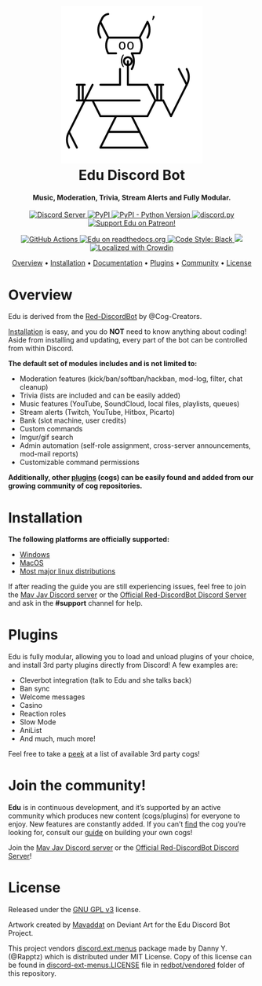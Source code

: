 <h1 align="center">
  <br>
  <a href="https://github.com/mavaddat-javid-education/Edu-DiscordBot/tree/V3/develop"><img src="bob.svg" alt="Edu-Discord Bot"></a>
  <br>
  Edu Discord Bot
  <br>
</h1>

<h4 align="center">Music, Moderation, Trivia, Stream Alerts and Fully Modular.</h4>

<p align="center">
  <a href="https://discord.gg/edu">
    <img src="https://discordapp.com/api/guilds/133049272517001216/widget.png?style=shield" alt="Discord Server">
  </a>
  <a href="https://pypi.org/project/Edu-DiscordBot/">
     <img alt="PyPI" src="https://img.shields.io/pypi/v/Edu-DiscordBot">
  </a>
  <a href="https://www.python.org/downloads/">
    <img alt="PyPI - Python Version" src="https://img.shields.io/pypi/pyversions/Edu-DiscordBot">
  </a>
  <a href="https://github.com/Rapptz/discord.py/">
     <img src="https://img.shields.io/badge/discord-py-blue.svg" alt="discord.py">
  </a>
  <a href="https://www.patreon.com/Red_Devs">
    <img src="https://img.shields.io/badge/Support-Edu!-edu.svg" alt="Support Edu on Patreon!">
  </a>
</p>
<p align="center">
  <a href="https://github.com/mavaddat-javid-education/Edu-DiscordBot/actions">
    <img src="https://img.shields.io/github/workflow/status/mavaddat-javid-education/Edu-DiscordBot/Tests?label=tests" alt="GitHub Actions">
  </a>
  <a href="http://edu-discordbot.readthedocs.io/en/stable/?badge=stable">
    <img src="https://readthedocs.org/projects/Edu-DiscordBot/badge/?version=stable" alt="Edu on readthedocs.org">
  </a>
  <a href="https://github.com/ambv/black">
    <img src="https://img.shields.io/badge/code%20style-black-000000.svg" alt="Code Style: Black">
  </a>
  <a href="http://makeapullrequest.com">
    <img src="https://img.shields.io/badge/PRs-welcome-brightgreen.svg">
  </a>

  <a href="https://crowdin.com/project/red-discordbot">
    <img src="https://d322cqt584bo4o.cloudfront.net/red-discordbot/localized.svg" alt="Localized with Crowdin">
  </a>
</p>

<p align="center">
  <a href="#overview">Overview</a>
  •
  <a href="#installation">Installation</a>
  •
  <a href="http://edu-discordbot.readthedocs.io/en/stable/index.html">Documentation</a>
  •
  <a href="#plugins">Plugins</a>
  •
  <a href="#join-the-community">Community</a>
  •
  <a href="#license">License</a>
</p>

# Overview

Edu is derived from the [Red-DiscordBot](https://github.com/Cog-Creators/Red-DiscordBot) by @Cog-Creators.

[Installation](#installation) is easy, and you do **NOT** need to know anything about coding! Aside
from installing and updating, every part of the bot can be controlled from within Discord.

**The default set of modules includes and is not limited to:**

- Moderation features (kick/ban/softban/hackban, mod-log, filter, chat cleanup)
- Trivia (lists are included and can be easily added)
- Music features (YouTube, SoundCloud, local files, playlists, queues)
- Stream alerts (Twitch, YouTube, Hitbox, Picarto)
- Bank (slot machine, user credits)
- Custom commands
- Imgur/gif search
- Admin automation (self-role assignment, cross-server announcements, mod-mail reports)
- Customizable command permissions

**Additionally, other [plugins](#plugins) (cogs) can be easily found and added from our growing
community of cog repositories.**

# Installation

**The following platforms are officially supported:**

- [Windows](https://edu-discordbot.readthedocs.io/en/stable/install_windows.html)
- [MacOS](https://edu-discordbot.readthedocs.io/en/stable/install_linux_mac.html)
- [Most major linux distributions](https://edu-discordbot.readthedocs.io/en/stable/install_linux_mac.html)

If after reading the guide you are still experiencing issues, feel free to join the [Mav Jav Discord server](https://discord.gg/KzzTBbr) or the [Official Red-DiscordBot Discord Server](https://discord.gg/red) and ask in the **#support** channel for help.

# Plugins

Edu is fully modular, allowing you to load and unload plugins of your choice, and install 3rd party
plugins directly from Discord! A few examples are:

- Cleverbot integration (talk to Edu and she talks back)
- Ban sync
- Welcome messages
- Casino
- Reaction roles
- Slow Mode
- AniList
- And much, much more!

Feel free to take a [peek](https://index.discord.red) at a list of
available 3rd party cogs!

# Join the community!

**Edu** is in continuous development, and it’s supported by an active community which produces new
content (cogs/plugins) for everyone to enjoy. New features are constantly added. If you can’t
[find](https://cogboard.edu/t/approved-repositories/210) the cog you’re looking for,
consult our [guide](https://edu-discordbot.readthedocs.io/en/stable/guide_cog_creation.html) on
building your own cogs!

Join the [Mav Jav Discord server](https://discord.gg/KzzTBbr) or the [Official Red-DiscordBot Discord Server](https://discord.gg/red)!

# License

Released under the [GNU GPL v3](https://www.gnu.org/licenses/gpl-3.0.en.html) license.

Artwork created by [Mavaddat](https://mavaddat.deviantart.com/) on Deviant Art for the Edu Discord
Bot Project.

This project vendors [discord.ext.menus](https://github.com/Rapptz/discord-ext-menus) package made by Danny Y. (@Rapptz) which is distributed under MIT License.
Copy of this license can be found in [discord-ext-menus.LICENSE](redbot/vendored/discord-ext-menus.LICENSE) file in [redbot/vendored](redbot/vendored) folder of this repository.
